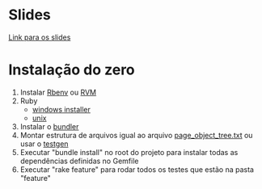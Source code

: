 <h1>Slides</h1>

<a target="_BLANK" href="http://www.slideshare.net/rafalima07/apresentao-de-ruby-com-watir-webdriver">Link para os slides</a>

<h1>Instalação do zero</h1>

<ol>
  <li>Instalar <a target="_BLANK" href="https://github.com/sstephenson/rbenv">Rbenv</a> ou <a target="_BLANK" href="http://rvm.io/rvm/install">RVM</a></li>
  <li>Ruby
    <ul>
      <li><a target="_BLANK" href="http://rubyinstaller.org/">windows installer</a></li>
      <li><a target="_BLANK" href="https://github.com/sstephenson/rbenv#installing-ruby-versions">unix</a></li>
    </ul>
  </li>
  <li>Instalar o <a target="_BLANK" href="http://bundler.io/">bundler</a></li>
  <li>Montar estrutura de arquivos igual ao arquivo <a target="_BLANK" href="page_object_tree.txt">page_object_tree.txt</a> ou usar o <a href="https://github.com/cheezy/testgen">testgen</a> </li>
  <li>Executar "bundle install" no root do projeto para instalar todas as dependências definidas no Gemfile</li>
  <li>Executar "rake feature" para rodar todos os testes que estão na pasta "feature"</li>
</ol>
